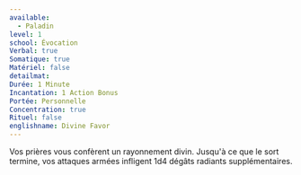 ```yaml
---
available:
  - Paladin
level: 1
school: Évocation
Verbal: true
Somatique: true
Matériel: false
detailmat: 
Durée: 1 Minute
Incantation: 1 Action Bonus
Portée: Personnelle
Concentration: true
Rituel: false
englishname: Divine Favor
---
```

Vos prières vous confèrent un rayonnement divin. Jusqu'à ce que le sort termine, vos attaques armées infligent 1d4 dégâts radiants supplémentaires.
